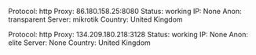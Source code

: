 Protocol: http
Proxy: 86.180.158.25:8080
Status: working
IP: None
Anon: transparent
Server: mikrotik
Country: United Kingdom

Protocol: http
Proxy: 134.209.180.218:3128
Status: working
IP: None
Anon: elite
Server: None
Country: United Kingdom

